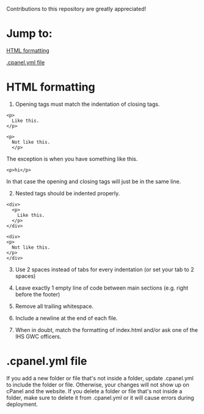 Contributions to this repository are greatly appreciated!

# Jump to:

[HTML formatting](https://github.com/ihs-gwc/ihs-gwc-website/blob/master/CONTRIBUTING.md#html-formatting)

[.cpanel.yml file](https://github.com/ihs-gwc/ihs-gwc-website/blob/master/CONTRIBUTING.md#cpanelyml-file)

# HTML formatting
1. Opening tags must match the indentation of closing tags. 
```
<p>
  Like this.
</p>

<p>
  Not like this.
  </p>
```
  The exception is when you have something like this.

`<p>hi</p>`

  In that case the opening and closing tags will just be in the same line.

2. Nested tags should be indented properly.
```
<div>
  <p>
    Like this.
  </p>
</div>

<div>
<p>
  Not like this.
</p>
</div>
```

3. Use 2 spaces instead of tabs for every indentation (or set your tab to 2 spaces)

4. Leave exactly 1 empty line of code between main sections (e.g. right before the footer)

5. Remove all trailing whitespace.

6. Include a newline at the end of each file.

7. When in doubt, match the formatting of index.html and/or ask one of the IHS GWC officers. 

# .cpanel.yml file
If you add a new folder or file that's not inside a folder, update .cpanel.yml to include the folder or file. Otherwise, your changes will not show up on cPanel and the website. If you delete a folder or file that's not inside a folder, make sure to delete it from .cpanel.yml or it will cause errors during deployment.
